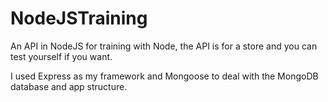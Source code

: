 # NodeJSTraining

An API in NodeJS for training with Node, the API is for a store and you can test yourself if you want.

I used Express as my framework and Mongoose to deal with the MongoDB database and app structure.
